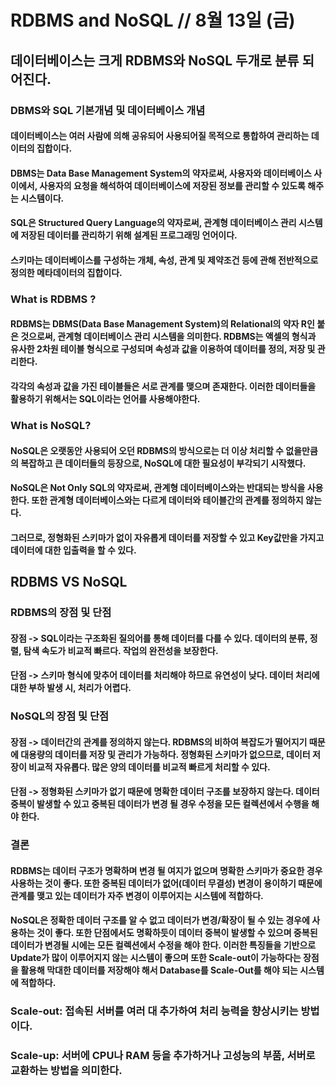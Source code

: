 # RDBMS and NoSQL // 8월 13일 (금)

## 데이터베이스는 크게 RDBMS와 NoSQL 두개로 분류 되어진다.

### DBMS와 SQL 기본개념 및 데이터베이스 개념

#### 데이터베이스는 여러 사람에 의해 공유되어 사용되어질 목적으로 통합하여 관리하는 데이터의 집합이다.

#### DBMS는 Data Base Management System의 약자로써, 사용자와 데이터베이스 사이에서, 사용자의 요청을 해석하여 데이터베이스에 저장된 정보를 관리할 수 있도록 해주는 시스템이다.

#### SQL은 Structured Query Language의 약자로써, 관계형 데이터베이스 관리 시스템에 저장된 데이터를 관리하기 위해 설계된 프로그래밍 언어이다.

#### 스키마는 데이터베이스를 구성하는 개체, 속성, 관계 및 제약조건 등에 관해 전반적으로 정의한 메타데이터의 집합이다.

### What is RDBMS ?

#### RDBMS는 DBMS(Data Base Management System)의 Relational의 약자 R인 붙은 것으로써, 관계형 데이터베이스 관리 시스템을 의미한다. RDBMS는 액셀의 형식과 유사한 2차원 테이블 형식으로 구성되며 속성과 값을 이용하여 데이터를 정의, 저장 및 관리한다.

#### 각각의 속성과 값을 가진 테이블들은 서로 관계를 맺으며 존재한다. 이러한 데이터들을 활용하기 위해서는 SQL이라는 언어를 사용해야한다.

### What is NoSQL?

#### NoSQL은 오랫동안 사용되어 오던 RDBMS의 방식으로는 더 이상 처리할 수 없을만큼의 복잡하고 큰 데이터들의 등장으로, NoSQL에 대한 필요성이 부각되기 시작했다.

#### NoSQL은 Not Only SQL의 약자로써, 관계형 데이터베이스와는 반대되는 방식을 사용한다. 또한 관계형 데이터베이스와는 다르게 데이터와 테이블간의 관계를 정의하지 않는다.

#### 그러므로, 정형화된 스키마가 없이 자유롭게 데이터를 저장할 수 있고 Key값만을 가지고 데이터에 대한 입출력을 할 수 있다.

## RDBMS VS NoSQL

### RDBMS의 장점 및 단점

#### 장점 -> SQL이라는 구조화된 질의어를 통해 데이터를 다를 수 있다. 데이터의 분류, 정렬, 탐색 속도가 비교적 빠르다. 작업의 완전성을 보장한다.

#### 단점 -> 스키마 형식에 맞추어 데이터를 처리해야 하므로 유연성이 낮다. 데이터 처리에 대한 부하 발생 시, 처리가 어렵다.

### NoSQL의 장점 및 단점

#### 장점 -> 데이터간의 관계를 정의하지 않는다. RDBMS의 비하여 복잡도가 떨어지기 때문에 대용량의 데이터를 저장 및 관리가 가능하다. 정형화된 스키마가 없으므로, 데이터 저장이 비교적 자유롭다. 많은 양의 데이터를 비교적 빠르게 처리할 수 있다.

#### 단점 -> 정형화된 스키마가 없기 때문에 명확한 데이터 구조를 보장하지 않는다. 데이터 중복이 발생할 수 있고 중복된 데이터가 변경 될 경우 수정을 모든 컬렉션에서 수행을 해야 한다.

### 결론

#### RDBMS는 데이터 구조가 명확하며 변경 될 여지가 없으며 명확한 스키마가 중요한 경우 사용하는 것이 좋다. 또한 중복된 데이터가 없어(데이터 무결성) 변경이 용이하기 때문에 관계를 맺고 있는 데이터가 자주 변경이 이루어지는 시스템에 적합하다.

#### NoSQL은 정확한 데이터 구조를 알 수 없고 데이터가 변경/확장이 될 수 있는 경우에 사용하는 것이 좋다. 또한 단점에서도 명확하듯이 데이터 중복이 발생할 수 있으며 중복된 데이터가 변경될 시에는 모든 컬렉션에서 수정을 해야 한다. 이러한 특징들을 기반으로 Update가 많이 이루어지지 않는 시스템이 좋으며 또한 Scale-out이 가능하다는 장점을 활용해 막대한 데이터를 저장해야 해서 Database를 Scale-Out를 해야 되는 시스템에 적합하다.

### Scale-out: 접속된 서버를 여러 대 추가하여 처리 능력을 향상시키는 방법이다.

### Scale-up: 서버에 CPU나 RAM 등을 추가하거나 고성능의 부품, 서버로 교환하는 방법을 의미한다.

